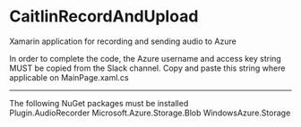 # CaitlinRecordAndUpload

Xamarin application for recording and sending audio to Azure                                    

In order to complete the code, the Azure username and access key string MUST be copied from the Slack channel.
Copy and paste this string where applicable on MainPage.xaml.cs                                           

------------------------------------------------------------------------------------------------------------

The following NuGet packages must be installed                                                              
Plugin.AudioRecorder
Microsoft.Azure.Storage.Blob
WindowsAzure.Storage



